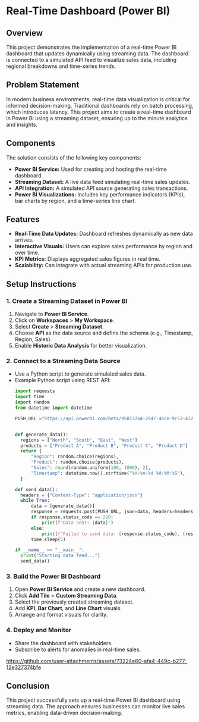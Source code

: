 # Real-Time Dashboard (Power BI)

## Overview
This project demonstrates the implementation of a real-time Power BI dashboard that updates dynamically using streaming data. The dashboard is connected to a simulated API feed to visualize sales data, including regional breakdowns and time-series trends.

## Problem Statement
In modern business environments, real-time data visualization is critical for informed decision-making. Traditional dashboards rely on batch processing, which introduces latency. This project aims to create a real-time dashboard in Power BI using a streaming dataset, ensuring up to the minute analytics and insights.

## Components
The solution consists of the following key components:
- **Power BI Service:** Used for creating and hosting the real-time dashboard.
- **Streaming Dataset:** A live data feed simulating real-time sales updates.
- **API Integration:** A simulated API source generating sales transactions.
- **Power BI Visualizations:** Includes key performance indicators (KPIs), bar charts by region, and a time-series line chart.

## Features
- **Real-Time Data Updates:** Dashboard refreshes dynamically as new data arrives.
- **Interactive Visuals:** Users can explore sales performance by region and over time.
- **KPI Metrics:** Displays aggregated sales figures in real time.
- **Scalability:** Can integrate with actual streaming APIs for production use.

## Setup Instructions
### 1. Create a Streaming Dataset in Power BI
1. Navigate to **Power BI Service**.
2. Click on **Workspaces** > **My Workspace**.
3. Select **Create** > **Streaming Dataset**.
4. Choose **API** as the data source and define the schema (e.g., Timestamp, Region, Sales).
5. Enable **Historic Data Analysis** for better visualization.

### 2. Connect to a Streaming Data Source
- Use a Python script to generate simulated sales data.
- Example Python script using REST API:
  ```python
  import requests
  import time
  import random
  from datetime import datetime

  PUSH_URL ="https://api.powerbi.com/beta/950737a4-2947-46ce-9c53-4728f01fd598/datasets/51853dc9-0e6e-4705-835e-68cdb7a7d0d3/rows?experience=power-bi&key=ffqvqF5WVx%2ByrRVG1flt2RBxL%2F2jkf05Xtc7ne7KCPbYEo4tLNBm%2FLiP1on0fNXDkUQ3IIbT5KQ%2BnjBW9f5Fsw%3D%3D"


  def generate_data():
    regions = ["North", "South", "East", "West"]
    products = ["Product A", "Product B", "Product C", "Product D"]
    return {
        "Region": random.choice(regions),
        "Product": random.choice(products),
        "Sales": round(random.uniform(100, 1000), 2),
        "Timestamp": datetime.now().strftime("%Y-%m-%d %H:%M:%S"),
    }

  def send_data():
    headers = {"Content-Type": "application/json"}
    while True:
        data = [generate_data()]  
        response = requests.post(PUSH_URL, json=data, headers=headers)
        if response.status_code == 200:
            print(f"Data sent: {data}")
        else:
            print(f"Failed to send data: {response.status_code}, {response.text}")
        time.sleep(5)

  if __name__ == "__main__":
    print("Starting data feed...")
    send_data()


### 3. Build the Power BI Dashboard
1. Open **Power BI Service** and create a new dashboard.
2. Click **Add Tile** > **Custom Streaming Data**.
3. Select the previously created streaming dataset.
4. Add **KPI**, **Bar Chart**, and **Line Chart** visuals.
5. Arrange and format visuals for clarity.

### 4. Deploy and Monitor
- Share the dashboard with stakeholders.
- Subscribe to alerts for anomalies in real-time sales.

https://github.com/user-attachments/assets/73224e60-afa4-449c-b277-12e327374bfe

## Conclusion
This project successfully sets up a real-time Power BI dashboard using streaming data. The approach ensures businesses can monitor live sales metrics, enabling data-driven decision-making.
